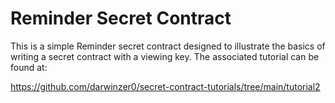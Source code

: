 # Reminder Secret Contract

This is a simple Reminder secret contract designed to illustrate the basics
of writing a secret contract with a viewing key. The associated tutorial can 
be found at:

https://github.com/darwinzer0/secret-contract-tutorials/tree/main/tutorial2
